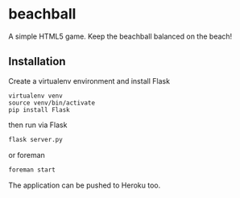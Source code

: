 # beachball

A simple HTML5 game. Keep the beachball balanced on the beach!

## Installation

Create a virtualenv environment and install Flask
```shell
virtualenv venv
source venv/bin/activate
pip install Flask
```

then run via Flask
```python
flask server.py
```

or foreman
```python
foreman start
```

The application can be pushed to Heroku too.